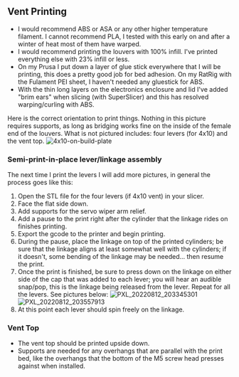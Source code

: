 ## Vent Printing
- I would recommend ABS or ASA or any other higher temperature filament. I cannot recommend PLA, I tested with this early on and after a winter of heat most of them have warped.
- I would recommend printing the louvers with 100% infill. I've printed everything else with 23% infill or less.
- On my Prusa I put down a layer of glue stick everywhere that I will be printing, this does a pretty good job for bed adhesion. On my RatRig with the Fulament PEI sheet, I haven't needed any gluestick for ABS.
- With the thin long layers on the electronics enclosure and lid I've added "brim ears" when slicing (with SuperSlicer) and this has resolved warping/curling with ABS.

Here is the correct orientation to print things. Nothing in this picture requires supports, as long as bridging works fine on the inside of the female end of the louvers. What is not pictured includes: four levers (for 4x10) and the vent top.
![4x10-on-build-plate](https://user-images.githubusercontent.com/4724577/184463112-e18aceac-d279-469a-ad77-89d0d91e50bf.jpg)

### Semi-print-in-place lever/linkage assembly

The next time I print the levers I will add more pictures, in general the process goes like this:
1. Open the STL file for the four levers (if 4x10 vent) in your slicer.
2. Face the flat side down.
3. Add supports for the servo wiper arm relief.
4. Add a pause to the print right after the cylinder that the linkage rides on finishes printing.
5. Export the gcode to the printer and begin printing.
6. During the pause, place the linkage on top of the printed cylinders; be sure that the linkage aligns at least somewhat well with the cylinders; if it doesn't, some bending of the linkage may be needed... then resume the print. 
7. Once the print is finished, be sure to press down on the linkage on either side of the cap that was added to each lever; you will hear an audible snap/pop, this is the linkage being released from the lever. Repeat for all the levers. See pictures below:
![PXL_20220812_203345301](https://user-images.githubusercontent.com/4724577/184463430-79111150-4b26-4e60-8fb8-e5c4ca5b48d1.jpg)
![PXL_20220812_203557913](https://user-images.githubusercontent.com/4724577/184463431-fc98c2f6-2acf-437e-8567-8cfb148f5f4b.jpg)
8. At this point each lever should spin freely on the linkage.

### Vent Top
- The vent top should be printed upside down.
- Supports are needed for any overhangs that are parallel with the print bed, like the overhangs that the bottom of the M5 screw head presses against when installed.
